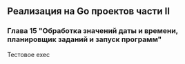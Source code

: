 ## Реализация на Go проектов части II
### Глава 15 "Обработка значений даты и времени, планировщик заданий и запуск программ"
Тестовое exec